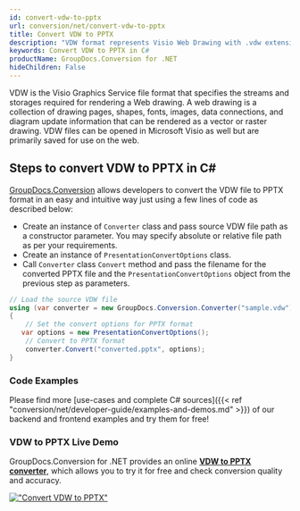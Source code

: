 ```yaml
---
id: convert-vdw-to-pptx
url: conversion/net/convert-vdw-to-pptx
title: Convert VDW to PPTX
description: "VDW format represents Visio Web Drawing with .vdw extension. Learn how to convert VDW to PPTX file programmatically in C# language using GroupDocs.Conversion for .NET library."
keywords: Convert VDW to PPTX in C#
productName: GroupDocs.Conversion for .NET
hideChildren: False
---
```


VDW is the Visio Graphics Service file format that specifies the streams and storages required for rendering a Web drawing. A web drawing is a collection of drawing pages, shapes, fonts, images, data connections, and diagram update information that can be rendered as a vector or raster drawing. VDW files can be opened in Microsoft Visio as well but are primarily saved for use on the web.

## Steps to convert VDW to PPTX in C#

[GroupDocs.Conversion](https://products.groupdocs.com/conversion/net) allows developers to convert the VDW file to PPTX format in an easy and intuitive way just using a few lines of code as described below:

* Create an instance of `Converter` class and pass source VDW file path as a constructor parameter. You may specify absolute or relative file path as per your requirements. 
* Create an instance of `PresentationConvertOptions` class.
* Call `Converter` class `Convert` method and pass the filename for the converted PPTX file and the `PresentationConvertOptions` object from the previous step as parameters.

```csharp
// Load the source VDW file
using (var converter = new GroupDocs.Conversion.Converter("sample.vdw"))
{
    // Set the convert options for PPTX format
   var options = new PresentationConvertOptions();
    // Convert to PPTX format
    converter.Convert("converted.pptx", options);
}
```

### Code Examples

Please find more [use-cases and complete C# sources]({{< ref "conversion/net/developer-guide/examples-and-demos.md" >}}) of our backend and frontend examples and try them for free!

### VDW to PPTX Live Demo

GroupDocs.Conversion for .NET provides an online [**VDW to PPTX converter**](https://products.groupdocs.app/conversion/vdw-to-pptx), which allows you to try it for free and check conversion quality and accuracy.

[!["Convert VDW to PPTX"](conversion/net/images/convert-to-pptx/convert-vdw-to-pptx.png)](https://products.groupdocs.app/conversion/vdw-to-pptx)